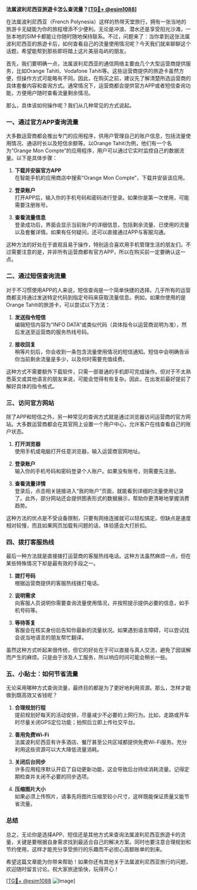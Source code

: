 **法属波利尼西亚旅遊卡怎么查流量？[[TG💪+ @esim1088](https://t.me/s/esim1088)]**

在法属波利尼西亚（French Polynesia）这样的热带天堂旅行，拥有一张当地的旅游卡无疑能为你的旅程增添不少便利。无论是冲浪、潜水还是享受阳光沙滩，一张本地的SIM卡都能让你随时随地保持联系。不过，问题来了：当你拿到这张法属波利尼西亚的旅遊卡后，如何查看自己的流量使用情况呢？今天我们就来聊聊这个话题，希望能帮到那些即将踏上这片美丽岛屿的朋友。

首先，我们要明确一点，法属波利尼西亚的通信网络主要由几个大型运营商提供服务，比如Orange Tahiti、Vodafone Tahiti等。这些运营商提供的旅遊卡虽然方便，但操作方式可能略有不同。因此，在购买之前，建议先了解清楚所选运营商的具体套餐内容和查询方式。通常情况下，运营商都会提供官方APP或者短信查询功能，方便用户随时查看流量剩余情况。

那么，具体该如何操作呢？我们从几种常见的方式说起。

### **一、通过官方APP查询流量**
大多数运营商都会推出专门的应用程序，供用户管理自己的账户信息，包括流量使用情况、通话时长以及短信余额等。以Orange Tahiti为例，他们有一个名为“Orange Mon Compte”的应用程序，用户可以通过它实时监控自己的数据流量。以下是具体步骤：

1. **下载并安装官方APP**  
   在智能手机的应用商店中搜索“Orange Mon Compte”，下载并安装该应用。
   
2. **登录账户**  
   打开APP后，输入你的手机号码和密码进行登录。如果你是第一次使用，可能需要注册账号。

3. **查看流量信息**  
   登录成功后，界面会显示当前账户的详细信息，包括剩余流量、已使用的流量以及套餐详情。如果有任何疑问，还可以直接通过APP与客服沟通。

这种方法的好处在于直观且易于操作，特别适合喜欢用手机管理生活的朋友们。不过需要注意的是，并非所有运营商都有官方APP，所以在购买前一定要确认这一点。

### **二、通过短信查询流量**
对于不习惯使用APP的人来说，短信查询是一个简单快捷的选择。几乎所有的运营商都支持通过发送特定代码到指定号码来获取流量信息。例如，如果你使用的是Orange Tahiti的旅游卡，可以尝试以下方法：

1. **发送指令短信**  
   编辑短信内容为“INFO DATA”或类似代码（具体指令以运营商说明为准），然后发送至运营商的服务热线号码。

2. **接收回复**  
   稍等片刻后，你会收到一条包含流量使用情况的短信通知。短信中会明确告诉你当前剩余流量是多少，以及何时需要充值续费。

这种方式不需要额外下载软件，只需一部普通的手机即可完成操作。但对于不太熟悉英文或其他语言的朋友来说，可能会觉得有些复杂。因此，在出发前最好提前了解好具体的指令格式。

### **三、访问官方网站**
除了APP和短信之外，另一种常见的查询方式就是通过浏览器访问运营商的官方网站。大多数运营商都会在其官网上设置一个用户中心，允许客户在线查看自己的账户状态。

1. **打开浏览器**  
   使用手机或电脑打开任意浏览器，输入运营商官网地址。

2. **登录账户**  
   输入你的手机号码和密码登录个人账户。如果没有账号，则需要先注册。

3. **查看流量详情**  
   登录后，点击相关链接进入“我的账户”页面，就能看到详细的流量使用记录了。此外，部分网站还会提供图表形式的数据展示，帮助你更清晰地掌握消费趋势。

这种方法的优点是不受设备限制，只要有网络连接就可以轻松搞定。但缺点是速度相对较慢，而且如果网页加载有问题的话，体验感会大打折扣。

### **四、拨打客服热线**
最后一种方法就是直接拨打运营商的客服热线电话。这种方法虽然麻烦一点，但在某些特殊情况下却是最有效的手段之一。

1. **拨打号码**  
   根据运营商提供的客服热线拨打电话。

2. **说明需求**  
   向客服人员说明你需要查询流量使用情况，并按照提示提供必要的信息，如手机号码等。

3. **等待答复**  
   客服会在核实身份后告知你最新的流量状况。如果遇到语言障碍，可以尝试找会说当地语言的朋友帮忙翻译。

虽然这种方式听起来很传统，但它的好处在于可以直接与真人交流，避免了因误解而产生的麻烦。只是由于涉及人工服务，所以响应时间可能会稍长一些。

### **五、小贴士：如何节省流量**
无论采用哪种方式查询流量，最终目的都是为了更好地利用资源。那么，怎样才能做到既高效又省钱呢？

1. **合理规划行程**  
   提前规划好每天的活动安排，尽量减少不必要的上网行为。比如，走路或开车时尽量关闭GPS定位功能；拍照后立即上传社交平台。

2. **善用免费Wi-Fi**  
   法属波利尼西亚有许多酒店、餐厅甚至公共区域都提供免费Wi-Fi服务。充分利用这些资源可以大大降低流量消耗。

3. **关闭后台同步**  
   许多应用程序默认开启了自动更新功能，这会导致后台持续消耗流量。记得定期检查并关闭不必要的同步选项。

4. **压缩图片大小**  
   如果必须上传照片，请事先将图片压缩至较小尺寸，这样既能保证质量又能节省流量。

### **总结**
总之，无论你是选择APP、短信还是其他方式来查询法属波利尼西亚旅遊卡的流量，关键是要根据自身需求找到最适合自己的解决方案。同时也要注意合理规划和节约使用，这样才能充分享受旅行的乐趣而不必担心高额账单的到来。

希望这篇文章能为你带来帮助！如果你还有其他关于法属波利尼西亚旅行的问题，欢迎随时留言讨论。祝大家旅途愉快，玩得开心！

[[TG💪+ @esim1088](https://t.me/s/esim1088) ![Image](https://i.postimg.cc/4NQfJmqS/Snipaste-2025-05-13-00-14-12.png)]
